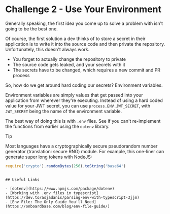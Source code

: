 # Challenge 2 - Use Your Environment

Generally speaking, the first idea you come up to solve a problem with isn't going to be the best one.

Of course, the first solution a dev thinks of to store a secret in their application is to write it into the source code and then private the repository.
Unfortunately, this doesn't always work.

- You forget to actually change the repository to private
- The source code gets leaked, and your secrets with it
- The secrets have to be changed, which requires a new commit and PR process

So, how do we get around hard coding our secrets? Environment variables.

Environment variables are simply values that get passed into your application from wherever they're executing. Instead of using a hard coded value for your JWT secret,
you can use `process.ENV.JWT_SECRET`, with `JWT_SECRET` being the name of the environment variable.

The best way of doing this is with `.env` files. See if you can't re-implement the functions from earlier using the `dotenv` library.

> [!TIP]
> Most languages have a cryptographically secure pseudorandom number generator (translation: secure RNG) module.
> For example, this one-liner can generate super long tokens with NodeJS:
> ```javascript
> require('crypto').randomBytes(256).toString('base64')
```

## Useful Links

- [dotenv](https://www.npmjs.com/package/dotenv)
- [Working with .env files in typescript](https://dev.to/asjadanis/parsing-env-with-typescript-3jjm)
- [Env File: The Only Guide You'll Need](https://onboardbase.com/blog/env-file-guide/)
